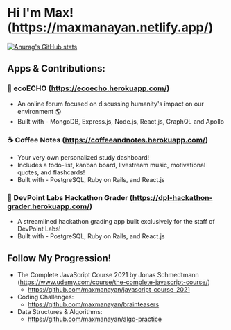 # Hi I'm Max! (https://maxmanayan.netlify.app/)
[![Anurag's GitHub stats](https://github-readme-stats.vercel.app/api?username=maxmanayan&show_icons=true&theme=tokyonight&hide_border=true)](https://github.com/anuraghazra/github-readme-stats)

## Apps & Contributions:
### 🌲 ecoECHO (https://ecoecho.herokuapp.com/)
* An online forum focused on discussing humanity's impact on our environment 🌎
* Built with - MongoDB, Express.js, Node.js, React.js, GraphQL and Apollo

### ☕ Coffee Notes (https://coffeeandnotes.herokuapp.com/)
* Your very own personalized study dashboard!
* Includes a todo-list, kanban board, livestream music, motivational quotes, and flashcards!
* Built with - PostgreSQL, Ruby on Rails, and React.js

### 💯 DevPoint Labs Hackathon Grader (https://dpl-hackathon-grader.herokuapp.com/)
* A streamlined hackathon grading app built exclusively for the staff of DevPoint Labs!
* Built with - PostgreSQL, Ruby on Rails, and React.js

## Follow My Progression!
<!-- * Courses I'm Working Through: -->
* The Complete JavaScript Course 2021 by Jonas Schmedtmann (https://www.udemy.com/course/the-complete-javascript-course/)
  * https://github.com/maxmanayan/javascript_course_2021
* Coding Challenges:
  * https://github.com/maxmanayan/brainteasers
* Data Structures & Algorithms:
  * https://github.com/maxmanayan/algo-practice
<!--
**maxmanayan/maxmanayan** is a ✨ _special_ ✨ repository because its `README.md` (this file) appears on your GitHub profile.

Here are some ideas to get you started:

- 🔭 I’m currently working on ...
- 🌱 I’m currently learning ...
- 👯 I’m looking to collaborate on ...
- 🤔 I’m looking for help with ...
- 💬 Ask me about ...
- 📫 How to reach me: ...
- 😄 Pronouns: ...
- ⚡ Fun fact: ...
-->
